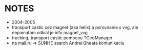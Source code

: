 # NOTES
* 2004-2005
* transport castic cez magnet (aka helix) a porovnanie s vvg, ale nepamatam odkial je info magnet_vvg
* tracking, transport castic pomocou TGeoManager
* na <nolink>mail.ru => SUNHE search Andrei.Gheata komunikaciu
